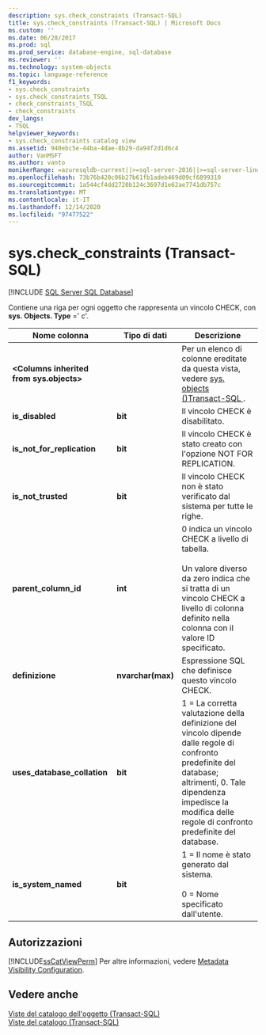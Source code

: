 ```yaml
---
description: sys.check_constraints (Transact-SQL)
title: sys.check_constraints (Transact-SQL) | Microsoft Docs
ms.custom: ''
ms.date: 06/28/2017
ms.prod: sql
ms.prod_service: database-engine, sql-database
ms.reviewer: ''
ms.technology: system-objects
ms.topic: language-reference
f1_keywords:
- sys.check_constraints
- sys.check_constraints_TSQL
- check_constraints_TSQL
- check_constraints
dev_langs:
- TSQL
helpviewer_keywords:
- sys.check_constraints catalog view
ms.assetid: 940ebc5e-44ba-4dae-8b29-da94f2d1d6c4
author: VanMSFT
ms.author: vanto
monikerRange: =azuresqldb-current||>=sql-server-2016||>=sql-server-linux-2017||=azuresqldb-mi-current
ms.openlocfilehash: 73b76b420c06b27b61fb1adeb469d09cf6899310
ms.sourcegitcommit: 1a544cf4dd2720b124c3697d1e62ae7741db757c
ms.translationtype: MT
ms.contentlocale: it-IT
ms.lasthandoff: 12/14/2020
ms.locfileid: "97477522"
---
```

# <a name="syscheck_constraints-transact-sql"></a>sys.check_constraints (Transact-SQL)
[!INCLUDE [SQL Server SQL Database](../../includes/applies-to-version/sql-asdb.md)]

  Contiene una riga per ogni oggetto che rappresenta un vincolo CHECK, con **sys. Objects. Type** =' c'.  
  
|Nome colonna|Tipo di dati|Descrizione|  
|-----------------|---------------|-----------------|  
|**\<Columns inherited from sys.objects>**||Per un elenco di colonne ereditate da questa vista, vedere [sys. objects &#40;&#41;Transact-SQL ](../../relational-databases/system-catalog-views/sys-objects-transact-sql.md).|  
|**is_disabled**|**bit**|Il vincolo CHECK è disabilitato.|  
|**is_not_for_replication**|**bit**|Il vincolo CHECK è stato creato con l'opzione NOT FOR REPLICATION.|  
|**is_not_trusted**|**bit**|Il vincolo CHECK non è stato verificato dal sistema per tutte le righe.|  
|**parent_column_id**|**int**|0 indica un vincolo CHECK a livello di tabella.<br /><br /> Un valore diverso da zero indica che si tratta di un vincolo CHECK a livello di colonna definito nella colonna con il valore ID specificato.|  
|**definizione**|**nvarchar(max)**|Espressione SQL che definisce questo vincolo CHECK.|  
|**uses_database_collation**|**bit**|1 = La corretta valutazione della definizione del vincolo dipende dalle regole di confronto predefinite del database; altrimenti, 0. Tale dipendenza impedisce la modifica delle regole di confronto predefinite del database.|  
|**is_system_named**|**bit**|1 = Il nome è stato generato dal sistema.<br /><br /> 0 = Nome specificato dall'utente.|  
  
## <a name="permissions"></a>Autorizzazioni  
 [!INCLUDE[ssCatViewPerm](../../includes/sscatviewperm-md.md)] Per altre informazioni, vedere [Metadata Visibility Configuration](../../relational-databases/security/metadata-visibility-configuration.md).  
  
## <a name="see-also"></a>Vedere anche  
 [Viste del catalogo dell'oggetto &#40;Transact-SQL&#41;](../../relational-databases/system-catalog-views/object-catalog-views-transact-sql.md)   
 [Viste del catalogo &#40;Transact-SQL&#41;](../../relational-databases/system-catalog-views/catalog-views-transact-sql.md)  
  
  
